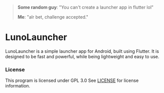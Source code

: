 > **Some random guy**: "You can't create a launcher app in flutter lol"
>
> **Me**: "alr bet, challenge accepted."

# LunoLauncher

LunoLauncher is a simple launcher app for Android, built using Flutter. It is designed to be fast and powerful, while being lightweight and easy to use. 

### License
This program is licensed under GPL 3.0 See [LICENSE](LICENSE) for license information.
